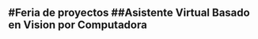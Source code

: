 #Feria de proyectos 
##Asistente Virtual Basado en Vision por Computadora
----------------------------------------------------